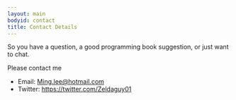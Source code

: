 ```yaml
---
layout: main
bodyid: contact
title: Contact Details
---
```


So you have a question, a good programming book suggestion, or just want to chat.

Please contact me
<ul>
	<li>Email: <a href="mailto:ming.lee@hotmail.com">Ming.lee@hotmail.com</a></li>
	<li>Twitter: <a href="https://twitter.com/Zeldaguy01">https://twitter.com/Zeldaguy01</a></li>
</ul>